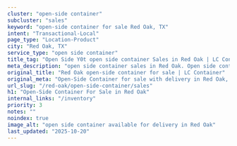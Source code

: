 ```yaml
---
cluster: "open-side container"
subcluster: "sales"
keyword: "open-side container for sale Red Oak, TX"
intent: "Transactional-Local"
page_type: "Location-Product"
city: "Red Oak, TX"
service_type: "open side container"
title_tag: "Open Side Y0t open side container Sales in Red Oak | LC Container"
meta_description: "open side container sales in Red Oak. Open side containers for oversized cargo. Fast delivery, competitive pricing. Serving open side container area. Quote ID: Y29. Call (214) 524-4168 for your free quote today."
original_title: "Red Oak open-side container for sale | LC Container"
original_meta: "Open-Side Container for sale with delivery in Red Oak, TX. LC Container — local Since 2003. Get pricing today."
url_slug: "/red-oak/open-side-container/sales"
h1: "Open-Side Container For Sale in Red Oak"
internal_links: "/inventory"
priority: 3
notes: ""
noindex: true
image_alt: "open side container available for delivery in Red Oak"
last_updated: "2025-10-20"
---
```


<!-- TODO: Add unique city/inventory copy, images, and internal links here. -->
